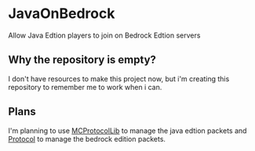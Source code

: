 # JavaOnBedrock
Allow Java Edtion players to join on Bedrock Edtion servers


Why the repository is empty?
----------------------------
I don't have resources to make this project now, but i'm creating this repository to remember me to work when i can.

Plans
----------------------------
I'm planning to use [MCProtocolLib](https://github.com/Steveice10/MCProtocolLib/) to manage the java edtion packets and [Protocol](https://github.com/NukkitX/Protocol) to manage the bedrock edition packets.
